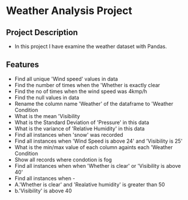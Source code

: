 
# Weather Analysis Project







## Project Description

- In this project I have examine the weather dataset with Pandas. 
## Features

-  Find all unique 'Wind speed' values in data
- Find the number of times when the 'Whether is exactly clear
- Find the no of times when the wind speed was 4kmp/h
- Find the null values in data
- Rename the column name 'Weather' of the dataframe to 'Weather Condition
- What is the mean 'Visibility
- What is the Standard Deviation of 'Pressure' in this data
- What is the variance of 'Relative Humidity' in this data
- Find all instances when 'snow' was recorded
- Find all instances when 'Wind Speed is above 24' and 'Visibility is 25'
- What is the min/max value of each column againts each 'Weather Condition
- Show all records where condotion is fog
- Find all instances when when 'Whether is clear' or 'Visibility is above 40'
- Find all instances when -
- A.'Whether is clear' and 'Realative humidity' is greater than 50
- b.'Visibility' is above 40



